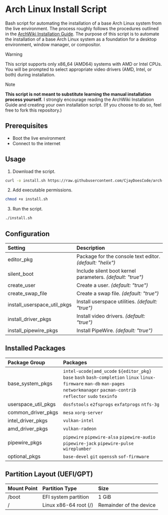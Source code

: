 # Arch Linux Install Script

Bash script for automating the installation of a base Arch Linux system from the live environment.
The process roughly follows the procedures outlined in the [ArchWiki Installation Guide](https://wiki.archlinux.org/title/Installation_guide).
The purpose of this script is to automate the installation of a base Arch Linux system as a foundation for a desktop environment, window manager, or compositor.

> [!WARNING]
> This script supports only x86_64 (AMD64) systems with AMD or Intel CPUs.
> You will be prompted to select appropriate video drivers (AMD, Intel, or both) during installation.

> [!NOTE]
> **This script is not meant to substitute learning the manual installation process yourself.**
> I strongly encourage reading the ArchWiki Installation Guide and creating your own installation script.
> (If you choose to do so, feel free to fork this repository.)

## Prerequisites

- Boot the live environment
- Connect to the internet

## Usage

1. Download the script.
```bash
curl -o install.sh https://raw.githubusercontent.com/CjayDoesCode/arch-install-script/main/install.sh
```

2. Add executable permissions.
```bash
chmod +x install.sh
```

3. Run the script.
```bash
./install.sh
```

## Configuration

| Setting                        | Description                                                |
| :----------------------------- | :--------------------------------------------------------- |
| editor_pkg                     | Package for the console text editor. *(default: "helix")*  |
| silent_boot                    | Include silent boot kernel parameters. *(default: "true")* |
| create_user                    | Create a user. *(default: "true")*                         |
| create_swap_file               | Create a swap file. *(default: "true")*                    |
| install_userspace_util_pkgs    | Install userspace utilities. *(default: "true")*           |
| install_driver_pkgs            | Install video drivers. *(default: "true")*                 |
| install_pipewire_pkgs          | Install PipeWire. *(default: "true")*                      |

## Installed Packages

| Package Group         | Packages                                                                                                                                                                              |
| :-------------------- | :------------------------------------------------------------------------------------------------------------------------------------------------------------------------------------ |
| base_system_pkgs      | `intel-ucode\|amd_ucode` `${editor_pkg}` `base` `bash` `bash-completion` `linux` `linux-firmware` `man-db` `man-pages` `networkmanager` `pacman-contrib` `reflector` `sudo` `texinfo` |
| userspace_util_pkgs   | `dosfstools` `e2fsprogs` `exfatprogs` `ntfs-3g`                                                                                                                                       |
| common_driver_pkgs    | `mesa` `xorg-server`                                                                                                                                                                  |
| intel_driver_pkgs     | `vulkan-intel`                                                                                                                                                                        |
| amd_driver_pkgs       | `vulkan-radeon`                                                                                                                                                                       |
| pipewire_pkgs         | `pipewire` `pipewire-alsa` `pipewire-audio` `pipewire-jack` `pipewire-pulse` `wireplumber`                                                                                            |
| optional_pkgs         | `base-devel` `git` `openssh` `sof-firmware`                                                                                                                                           |

## Partition Layout (UEFI/GPT)

| Mount Point | Partition Type          | Size                    |
| :---------- | :---------------------- | :---------------------- |
| /boot       | EFI system partition    | 1 GiB                   |
| /           | Linux x86-64 root (/)   | Remainder of the device |
